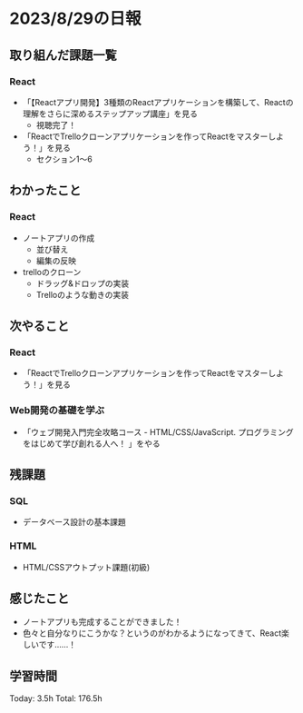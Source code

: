 # 2023/8/29の日報
## 取り組んだ課題一覧
### React
* 「【Reactアプリ開発】3種類のReactアプリケーションを構築して、Reactの理解をさらに深めるステップアップ講座」を見る
    * 視聴完了！
* 「ReactでTrelloクローンアプリケーションを作ってReactをマスターしよう！」を見る
	* セクション1～6
## わかったこと
### React
* ノートアプリの作成
    * 並び替え
    * 編集の反映
* trelloのクローン
	* ドラッグ&ドロップの実装
	* Trelloのような動きの実装
## 次やること
### React
* 「ReactでTrelloクローンアプリケーションを作ってReactをマスターしよう！」を見る
### Web開発の基礎を学ぶ
* 「ウェブ開発入門完全攻略コース - HTML/CSS/JavaScript. プログラミングをはじめて学び創れる人へ！ 」をやる
## 残課題
### SQL
* データベース設計の基本課題
### HTML
* HTML/CSSアウトプット課題(初級)
## 感じたこと
* ノートアプリも完成することができました！
* 色々と自分なりにこうかな？というのがわかるようになってきて、React楽しいです……！
## 学習時間
Today: 3.5h
Total: 176.5h
